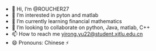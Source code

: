 - 👋 Hi, I’m @ROUCHER27
- 👀 I’m interested in pyton and matlab
- 🌱 I’m currently learning financial mathematics
- 💞️ I’m looking to collaborate on python, Java, matlab, C++
- 📫 How to reach me yirong.yu22@student.xjtlu.edu.cn
- 😄 Pronouns: Chinese ⚡ 

<!---
ROUCHER27/ROUCHER27 is a ✨ special ✨ repository because its `README.md` (this file) appears on your GitHub profile.
You can click the Preview link to take a look at your changes.
--->
